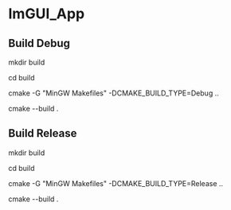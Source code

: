 # ImGUI_App

## Build Debug

mkdir build

cd build

cmake -G "MinGW Makefiles"  -DCMAKE_BUILD_TYPE=Debug ..

cmake --build . 
 
## Build Release

mkdir build

cd build

cmake -G "MinGW Makefiles"  -DCMAKE_BUILD_TYPE=Release ..

cmake --build .

